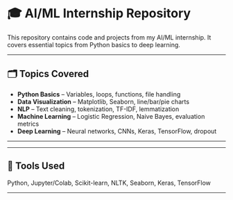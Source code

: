 # 🎓 AI/ML Internship Repository

This repository contains code and projects from my AI/ML internship. It covers essential topics from Python basics to deep learning.

---

## 🗂️ Topics Covered

- **Python Basics** – Variables, loops, functions, file handling
- **Data Visualization** – Matplotlib, Seaborn, line/bar/pie charts
- **NLP** – Text cleaning, tokenization, TF-IDF, lemmatization
- **Machine Learning** – Logistic Regression, Naive Bayes, evaluation metrics
- **Deep Learning** – Neural networks, CNNs, Keras, TensorFlow, dropout

---


---

## 🚀 Tools Used

Python, Jupyter/Colab, Scikit-learn, NLTK, Seaborn, Keras, TensorFlow

---

